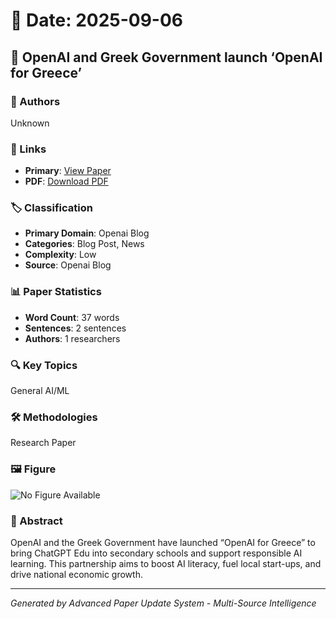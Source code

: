 # 📅 Date: 2025-09-06

## 📄 OpenAI and Greek Government launch ‘OpenAI for Greece’

### 👥 Authors
Unknown

### 🔗 Links
- **Primary**: [View Paper](https://openai.com/global-affairs/openai-for-greece)
- **PDF**: [Download PDF](https://arxiv.org/pdf/.pdf) 



### 🏷️ Classification
- **Primary Domain**: Openai Blog
- **Categories**: Blog Post, News
- **Complexity**: Low
- **Source**: Openai Blog

### 📊 Paper Statistics
- **Word Count**: 37 words
- **Sentences**: 2 sentences
- **Authors**: 1 researchers

### 🔍 Key Topics
General AI/ML

### 🛠️ Methodologies
Research Paper

### 🖼️ Figure
![No Figure Available](https://img.shields.io/badge/Figure-Not_Available-lightgrey?style=for-the-badge)

### 📝 Abstract
OpenAI and the Greek Government have launched “OpenAI for Greece” to bring ChatGPT Edu into secondary schools and support responsible AI learning. This partnership aims to boost AI literacy, fuel local start-ups, and drive national economic growth.

---
*Generated by Advanced Paper Update System - Multi-Source Intelligence*
